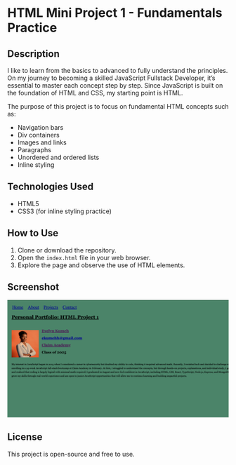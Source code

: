 # HTML Mini Project 1 - Fundamentals Practice

## Description
I like to learn from the basics to advanced to fully understand the principles. On my journey to becoming a skilled JavaScript Fullstack Developer, it’s essential to master each concept step by step. Since JavaScript is built on the foundation of HTML and CSS, my starting point is HTML.

The purpose of this project is to focus on fundamental HTML concepts such as:
- Navigation bars
- Div containers
- Images and links
- Paragraphs
- Unordered and ordered lists
- Inline styling

## Technologies Used
- HTML5
- CSS3 (for inline styling practice)

## How to Use
1. Clone or download the repository.
2. Open the `index.html` file in your web browser.
3. Explore the page and observe the use of HTML elements.

## Screenshot
![Project preiew](Projectview-1.png)

## License
This project is open-source and free to use.
